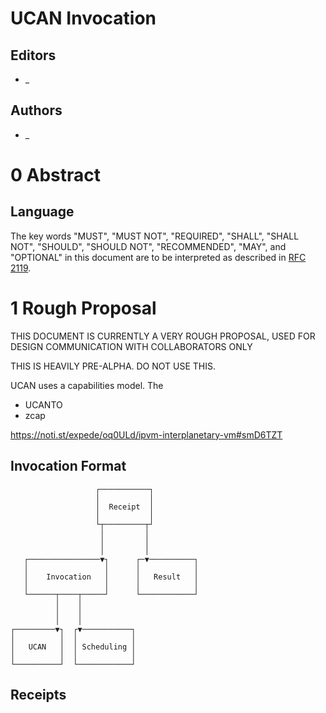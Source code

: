# UCAN Invocation

## Editors

* _

## Authors

* _

# 0 Abstract

## Language

The key words "MUST", "MUST NOT", "REQUIRED", "SHALL", "SHALL NOT", "SHOULD", "SHOULD NOT", "RECOMMENDED", "MAY", and "OPTIONAL" in this document are to be interpreted as described in [RFC 2119](https://datatracker.ietf.org/doc/html/rfc2119).

# 1 Rough Proposal

THIS DOCUMENT IS CURRENTLY A VERY ROUGH PROPOSAL, USED FOR DESIGN COMMUNICATION WITH COLLABORATORS ONLY

THIS IS HEAVILY PRE-ALPHA. DO NOT USE THIS.


UCAN uses a capabilities model. The 

* UCANTO
* zcap


https://noti.st/expede/oq0ULd/ipvm-interplanetary-vm#smD6TZT

## Invocation Format

```
                   ┌───────────┐
                   │           │
                   │  Receipt  │
                   │           │
                   └┬─────────┬┘
                    │         │
                    │         │
                    │         │
   ┌────────────────▼┐      ┌─▼──────────┐
   │                 │      │            │
   │    Invocation   │      │   Result   │
   │                 │      │            │
   └──────┬────┬─────┘      └────────────┘
          │    │
          │    │
          │    │
┌─────────▼┐  ┌▼───────────┐
│          │  │            │
│   UCAN   │  │ Scheduling │
│          │  │            │
└──────────┘  └────────────┘
```

## Receipts

